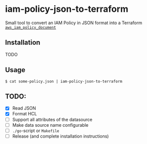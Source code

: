 # iam-policy-json-to-terraform

Small tool to convert an IAM Policy in JSON format into a Terraform [`aws_iam_policy_document`](https://www.terraform.io/docs/providers/aws/d/iam_policy_document.html)

## Installation

TODO

## Usage

```
$ cat some-policy.json | iam-policy-json-to-terraform
```

## TODO:

* [x] Read JSON
* [x] Format HCL
* [ ] Support all attributes of the datasource
* [ ] Make data source name configurable
* [ ] `./go`-script or `Makefile`
* [ ] Release (and complete installation instructions)
